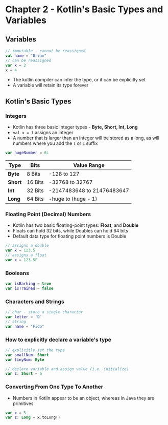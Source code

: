 # Chapter 2 - Kotlin's Basic Types and Variables

## Variables

````kotlin
// immutable - cannot be reassigned
val name = "Brian"
// can be reassigned
var x = 2
x = 4
````
- The kotlin compiler can infer the type, or it can be explicitly set
- A variable will retain its type forever

## Kotlin's Basic Types

### Integers

- Kotlin has three basic integer types - **Byte, Short, Int, Long**
- `val x = 1` assigns an integer
- A number that is larger than an integer will be stored as a long, as will
  numbers where you add the `l` or `L` suffix

````kotlin
var hugeNumber = 6L
````

| **Type** | **Bits** | **Value Range**|
|----------|----------|----------------|
| **Byte** | 8 Bits   |-128 to 127     |
| **Short** |16 Bits   |-32768 to 32767 |
| **Int**  |32 Bits  |-2147483648 to 21476483647|
|**Long**  | 64 Bits  | -huge to (huge - 1) |

### Floating Point (Decimal) Numbers

- Kotlin has two basic floating-point types: **Float**, and **Double**
- Floats can hold 32 bits, while Doubles can hold 64 bits
- Default data type for floating point numbers is Double

````kotlin
// assigns a double
var x = 123.5
// assigns a float
var x = 123.5F
````

### Booleans

````kotlin
var isBarking = true
var isTrained = false
````

### Characters and Strings

````kotlin
// char - store a single character 
var letter = 'D'
// string
var name = "Fido"
````

### How to explicitly declare a variable's type

````kotlin
// explicitly set the type
var smallNum: Short
var tinyNum: Byte

// declare variable and assign value (i.e. initialize)
var z: Short = 6
````

### Converting From One Type To Another

- Numbers in Kotlin appear to be an object, whereas in Java they are primitives

````kotlin
var x = 5
var z: Long = x.toLong()
````
